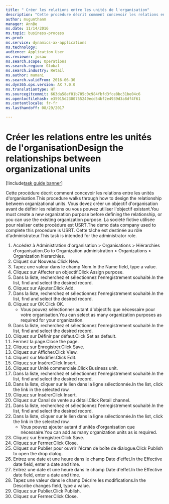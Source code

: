 ```yaml
--- 
title: " Créer les relations entre les unités de l'organisation"
description: "Cette procédure décrit comment concevoir les relations entre les unités d'organisation."
author: mugunthanm
manager: AnnBe
ms.date: 11/14/2016
ms.topic: business-process
ms.prod: 
ms.service: dynamics-ax-applications
ms.technology: 
audience: Application User
ms.reviewer: josaw
ms.search.scope: Operations
ms.search.region: Global
ms.search.industry: Retail
ms.author: mumani
ms.search.validFrom: 2016-06-30
ms.dyn365.ops.version: AX 7.0.0
ms.translationtype: HT
ms.sourcegitcommit: 663da58ef01b705c0c984fbfd3fce8bc31be04c6
ms.openlocfilehash: e35915d2300755249ecd54bf2e4939d3a8df4f61
ms.contentlocale: fr-fr
ms.lasthandoff: 08/29/2017

---
```

# <a name="design-the-relationships-between-organizational-units"></a><span data-ttu-id="8e4f0-103"> Créer les relations entre les unités de l'organisation</span><span class="sxs-lookup"><span data-stu-id="8e4f0-103">Design the relationships between organizational units</span></span>

[!include[task guide banner](../includes/task-guide-banner.md)]

<span data-ttu-id="8e4f0-104">Cette procédure décrit comment concevoir les relations entre les unités d'organisation.</span><span class="sxs-lookup"><span data-stu-id="8e4f0-104">This procedure walks through how to design the relationship between organizational units.</span></span> <span data-ttu-id="8e4f0-105">Vous devez créer un objectif d'organisation avant de définir les relations ou vous pouvez utiliser l'objectif existant.</span><span class="sxs-lookup"><span data-stu-id="8e4f0-105">You must create a new organization purpose before defining the relationship, or you can use the existing organization purpose.</span></span> <span data-ttu-id="8e4f0-106">La société fictive utilisée pour réaliser cette procédure est USRT.</span><span class="sxs-lookup"><span data-stu-id="8e4f0-106">The demo data company used to complete this procedure is USRT.</span></span> <span data-ttu-id="8e4f0-107">Cette tâche est destinée au rôle d'administrateur.</span><span class="sxs-lookup"><span data-stu-id="8e4f0-107">This task is intended for the administrator role.</span></span>

1. <span data-ttu-id="8e4f0-108">Accédez à Administration d'organisation > Organisations > Hiérarchies d'organisation.</span><span class="sxs-lookup"><span data-stu-id="8e4f0-108">Go to Organization administration > Organizations > Organization hierarchies.</span></span>
2. <span data-ttu-id="8e4f0-109">Cliquez sur Nouveau.</span><span class="sxs-lookup"><span data-stu-id="8e4f0-109">Click New.</span></span>
3. <span data-ttu-id="8e4f0-110">Tapez une valeur dans le champ Nom.</span><span class="sxs-lookup"><span data-stu-id="8e4f0-110">In the Name field, type a value.</span></span>
4. <span data-ttu-id="8e4f0-111">Cliquez sur Affecter un objectif.</span><span class="sxs-lookup"><span data-stu-id="8e4f0-111">Click Assign purpose.</span></span>
5. <span data-ttu-id="8e4f0-112">Dans la liste, recherchez et sélectionnez l'enregistrement souhaité.</span><span class="sxs-lookup"><span data-stu-id="8e4f0-112">In the list, find and select the desired record.</span></span>
6. <span data-ttu-id="8e4f0-113">Cliquez sur Ajouter.</span><span class="sxs-lookup"><span data-stu-id="8e4f0-113">Click Add.</span></span>
7. <span data-ttu-id="8e4f0-114">Dans la liste, recherchez et sélectionnez l'enregistrement souhaité.</span><span class="sxs-lookup"><span data-stu-id="8e4f0-114">In the list, find and select the desired record.</span></span>
8. <span data-ttu-id="8e4f0-115">Cliquez sur OK.</span><span class="sxs-lookup"><span data-stu-id="8e4f0-115">Click OK.</span></span>
    * <span data-ttu-id="8e4f0-116">Vous pouvez sélectionner autant d'objectifs que nécessaire pour votre organisation.</span><span class="sxs-lookup"><span data-stu-id="8e4f0-116">You can select as many organization purposes as required for your organization.</span></span>  
9. <span data-ttu-id="8e4f0-117">Dans la liste, recherchez et sélectionnez l'enregistrement souhaité.</span><span class="sxs-lookup"><span data-stu-id="8e4f0-117">In the list, find and select the desired record.</span></span>
10. <span data-ttu-id="8e4f0-118">Cliquez sur Définir par défaut.</span><span class="sxs-lookup"><span data-stu-id="8e4f0-118">Click Set as default.</span></span>
11. <span data-ttu-id="8e4f0-119">Fermez la page.</span><span class="sxs-lookup"><span data-stu-id="8e4f0-119">Close the page.</span></span>
12. <span data-ttu-id="8e4f0-120">Cliquez sur Enregistrer.</span><span class="sxs-lookup"><span data-stu-id="8e4f0-120">Click Save.</span></span>
13. <span data-ttu-id="8e4f0-121">Cliquez sur Afficher.</span><span class="sxs-lookup"><span data-stu-id="8e4f0-121">Click View.</span></span>
14. <span data-ttu-id="8e4f0-122">Cliquez sur Modifier.</span><span class="sxs-lookup"><span data-stu-id="8e4f0-122">Click Edit.</span></span>
15. <span data-ttu-id="8e4f0-123">Cliquez sur Insérer</span><span class="sxs-lookup"><span data-stu-id="8e4f0-123">Click Insert.</span></span>
16. <span data-ttu-id="8e4f0-124">Cliquez sur Unité commerciale.</span><span class="sxs-lookup"><span data-stu-id="8e4f0-124">Click Business unit.</span></span>
17. <span data-ttu-id="8e4f0-125">Dans la liste, recherchez et sélectionnez l'enregistrement souhaité.</span><span class="sxs-lookup"><span data-stu-id="8e4f0-125">In the list, find and select the desired record.</span></span>
18. <span data-ttu-id="8e4f0-126">Dans la liste, cliquer sur le lien dans la ligne sélectionnée.</span><span class="sxs-lookup"><span data-stu-id="8e4f0-126">In the list, click the link in the selected row.</span></span>
19. <span data-ttu-id="8e4f0-127">Cliquez sur Insérer</span><span class="sxs-lookup"><span data-stu-id="8e4f0-127">Click Insert.</span></span>
20. <span data-ttu-id="8e4f0-128">Cliquez sur Canal de vente au détail.</span><span class="sxs-lookup"><span data-stu-id="8e4f0-128">Click Retail channel.</span></span>
21. <span data-ttu-id="8e4f0-129">Dans la liste, recherchez et sélectionnez l'enregistrement souhaité.</span><span class="sxs-lookup"><span data-stu-id="8e4f0-129">In the list, find and select the desired record.</span></span>
22. <span data-ttu-id="8e4f0-130">Dans la liste, cliquer sur le lien dans la ligne sélectionnée.</span><span class="sxs-lookup"><span data-stu-id="8e4f0-130">In the list, click the link in the selected row.</span></span>
    * <span data-ttu-id="8e4f0-131">Vous pouvez ajouter autant d'unités d'organisation que nécessaire.</span><span class="sxs-lookup"><span data-stu-id="8e4f0-131">You can add as many organization units as is required.</span></span>  
23. <span data-ttu-id="8e4f0-132">Cliquez sur Enregistrer.</span><span class="sxs-lookup"><span data-stu-id="8e4f0-132">Click Save.</span></span>
24. <span data-ttu-id="8e4f0-133">Cliquez sur Fermer.</span><span class="sxs-lookup"><span data-stu-id="8e4f0-133">Click Close.</span></span>
25. <span data-ttu-id="8e4f0-134">Cliquez sur Publier pour ouvrir l'écran de boîte de dialogue.</span><span class="sxs-lookup"><span data-stu-id="8e4f0-134">Click Publish to open the drop dialog.</span></span>
26. <span data-ttu-id="8e4f0-135">Entrez une date et une heure dans le champ Date d'effet.</span><span class="sxs-lookup"><span data-stu-id="8e4f0-135">In the Effective date field, enter a date and time.</span></span>
27. <span data-ttu-id="8e4f0-136">Entrez une date et une heure dans le champ Date d'effet.</span><span class="sxs-lookup"><span data-stu-id="8e4f0-136">In the Effective date field, enter a date and time.</span></span>
28. <span data-ttu-id="8e4f0-137">Tapez une valeur dans le champ Décrire les modifications.</span><span class="sxs-lookup"><span data-stu-id="8e4f0-137">In the Describe changes field, type a value.</span></span>
29. <span data-ttu-id="8e4f0-138">Cliquez sur Publier.</span><span class="sxs-lookup"><span data-stu-id="8e4f0-138">Click Publish.</span></span>
30. <span data-ttu-id="8e4f0-139">Cliquez sur Fermer.</span><span class="sxs-lookup"><span data-stu-id="8e4f0-139">Click Close.</span></span>


